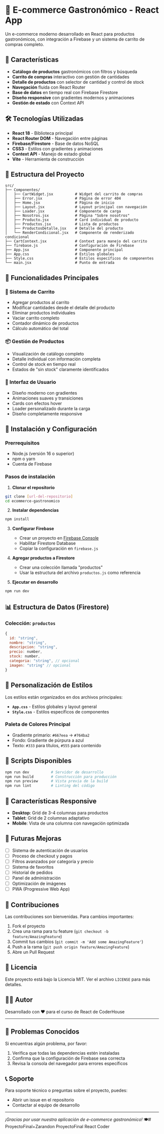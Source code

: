# 🍕 E-commerce Gastronómico - React App

Un e-commerce moderno desarrollado en React para productos gastronómicos, con integración a Firebase y un sistema de carrito de compras completo.

## 🚀 Características

- **Catálogo de productos** gastronómicos con filtros y búsqueda
- **Carrito de compras** interactivo con gestión de cantidades
- **Detalle de productos** con selector de cantidad y control de stock
- **Navegación** fluida con React Router
- **Base de datos** en tiempo real con Firebase Firestore
- **Diseño responsive** con gradientes modernos y animaciones
- **Gestión de estado** con Context API

## 🛠️ Tecnologías Utilizadas

- **React 18** - Biblioteca principal
- **React Router DOM** - Navegación entre páginas
- **Firebase/Firestore** - Base de datos NoSQL
- **CSS3** - Estilos con gradientes y animaciones
- **Context API** - Manejo de estado global
- **Vite** - Herramienta de construcción

## 📁 Estructura del Proyecto

```
src/
├── Componentes/
│   ├── CartWidget.jsx          # Widget del carrito de compras
│   ├── Error.jsx               # Página de error 404
│   ├── Home.jsx                # Página de inicio
│   ├── Layout.jsx              # Layout principal con navegación
│   ├── Loader.jsx              # Componente de carga
│   ├── Nosotros.jsx            # Página "Sobre nosotros"
│   ├── Producto.jsx            # Card individual de producto
│   ├── Productos.jsx           # Lista de productos
│   ├── ProductosDetalle.jsx    # Detalle del producto
│   └── RenderCondicional.jsx   # Componente de renderizado condicional
├── CartContext.jsx             # Context para manejo del carrito
├── firebase.js                 # Configuración de Firebase
├── App.jsx                     # Componente principal
├── App.css                     # Estilos globales
├── Style.css                   # Estilos específicos de componentes
└── main.jsx                    # Punto de entrada
```

## 🎯 Funcionalidades Principales

### 🛒 Sistema de Carrito

- Agregar productos al carrito
- Modificar cantidades desde el detalle del producto
- Eliminar productos individuales
- Vaciar carrito completo
- Contador dinámico de productos
- Cálculo automático del total

### 📦 Gestión de Productos

- Visualización de catálogo completo
- Detalle individual con información completa
- Control de stock en tiempo real
- Estados de "sin stock" claramente identificados

### 🎨 Interfaz de Usuario

- Diseño moderno con gradientes
- Animaciones suaves y transiciones
- Cards con efectos hover
- Loader personalizado durante la carga
- Diseño completamente responsive

## 🔧 Instalación y Configuración

### Prerrequisitos

- Node.js (versión 16 o superior)
- npm o yarn
- Cuenta de Firebase

### Pasos de instalación

1. **Clonar el repositorio**

```bash
git clone [url-del-repositorio]
cd ecommerce-gastronomico
```

2. **Instalar dependencias**

```bash
npm install
```

3. **Configurar Firebase**

   - Crear un proyecto en [Firebase Console](https://console.firebase.google.com/)
   - Habilitar Firestore Database
   - Copiar la configuración en `firebase.js`

4. **Agregar productos a Firestore**

   - Crear una colección llamada "productos"
   - Usar la estructura del archivo `productos.js` como referencia

5. **Ejecutar en desarrollo**

```bash
npm run dev
```

## 📊 Estructura de Datos (Firestore)

### Colección: `productos`

```javascript
{
  id: "string",
  nombre: "string",
  descripcion: "string",
  precio: number,
  stock: number,
  categoria: "string", // opcional
  imagen: "string" // opcional
}
```

## 🎨 Personalización de Estilos

Los estilos están organizados en dos archivos principales:

- **`App.css`** - Estilos globales y layout general
- **`Style.css`** - Estilos específicos de componentes

### Paleta de Colores Principal

- Gradiente primario: `#667eea` → `#764ba2`
- Fondo: Gradiente de púrpura a azul
- Texto: `#333` para títulos, `#555` para contenido

## 🚀 Scripts Disponibles

```bash
npm run dev          # Servidor de desarrollo
npm run build        # Construcción para producción
npm run preview      # Vista previa de la build
npm run lint         # Linting del código
```

## 📱 Características Responsive

- **Desktop**: Grid de 3-4 columnas para productos
- **Tablet**: Grid de 2 columnas adaptativo
- **Mobile**: Vista de una columna con navegación optimizada

## 🔮 Futuras Mejoras

- [ ] Sistema de autenticación de usuarios
- [ ] Proceso de checkout y pagos
- [ ] Filtros avanzados por categoría y precio
- [ ] Sistema de favoritos
- [ ] Historial de pedidos
- [ ] Panel de administración
- [ ] Optimización de imágenes
- [ ] PWA (Progressive Web App)

## 🤝 Contribuciones

Las contribuciones son bienvenidas. Para cambios importantes:

1. Fork el proyecto
2. Crea una rama para tu feature (`git checkout -b feature/AmazingFeature`)
3. Commit tus cambios (`git commit -m 'Add some AmazingFeature'`)
4. Push a la rama (`git push origin feature/AmazingFeature`)
5. Abre un Pull Request

## 📄 Licencia

Este proyecto está bajo la Licencia MIT. Ver el archivo `LICENSE` para más detalles.

## 👨‍💻 Autor

Desarrollado con ❤️ para el curso de React de CoderHouse

---

## 🐛 Problemas Conocidos

Si encuentras algún problema, por favor:

1. Verifica que todas las dependencias estén instaladas
2. Confirma que la configuración de Firebase sea correcta
3. Revisa la consola del navegador para errores específicos

## 📞 Soporte

Para soporte técnico o preguntas sobre el proyecto, puedes:

- Abrir un issue en el repositorio
- Contactar al equipo de desarrollo

---

_¡Gracias por usar nuestra aplicación de e-commerce gastronómico!_ 🍽️# ProyectoFinal+Zarandon
ProyectoFinal React Coder
